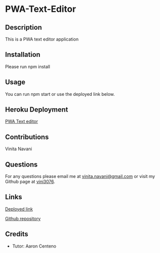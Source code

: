 # PWA-Text-Editor

## Description
This is a PWA text editor application

## Installation
Please run npm install

## Usage
You can run npm start or use the deployed link below.

## Heroku Deployment
 [PWA Text editor](https://pwa-text-editor-vn-83d128764ce3.herokuapp.com/)

## Contributions
Vinita Navani
  
## Questions
For any questions please email me at vinita.navani@gmail.com or visit my Github page at [vini3076](https://github.com/vini3076).


## Links

[Deployed link](https://pwa-text-editor-vn-83d128764ce3.herokuapp.com/)
 
[Github repository](https://github.com/vini3076/pwa-text-editor)


## Credits
 - Tutor: Aaron Centeno

